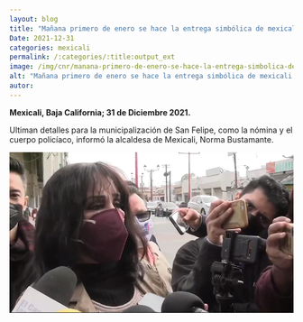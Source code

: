 ```yaml
---
layout: blog
title: "Mañana primero de enero se hace la entrega simbólica de mexicali al nuevo ayuntamiento de san felipe"
Date: 2021-12-31
categories: mexicali
permalink: /:categories/:title:output_ext
image: /img/cnr/manana-primero-de-enero-se-hace-la-entrega-simbolica-de-mexicali.png
alt: "Mañana primero de enero se hace la entrega simbólica de mexicali al nuevo ayuntamiento de san felipe"
autor:
---
```


**Mexicali, Baja California; 31 de Diciembre 2021.** 

Ultiman detalles para la municipalización de San Felipe, como la nómina y el cuerpo policíaco, informó la alcaldesa de Mexicali, Norma Bustamante.

<div id="carouselExampleSlidesOnly" class="carousel slide" data-ride="carousel">
  <div class="carousel-inner">
    <div class="carousel-item active">
       <img class="d-block w-100" src="/img/cnr/manana-primero-de-enero-se-hace-la-entrega-simbolica-de-mexicali.png" loading="lazy"  alt="Mañana primero de enero se hace la entrega simbólica de mexicali al nuevo ayuntamiento de san felipe">
    </div>
  </div>
</div>